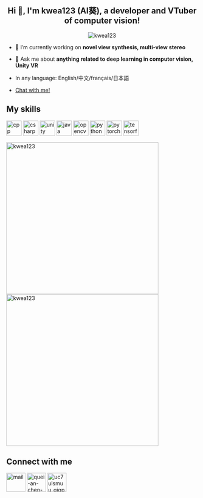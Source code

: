 <h2 align="center">Hi 👋, I'm kwea123 (AI葵), a developer and VTuber of computer vision!</h2>

<p align="center"> <img src="https://github.com/kwea123/CasMVSNet_pl/raw/master/assets/demo.gif" alt="kwea123" /> </p>

- 🔭 I’m currently working on **novel view synthesis, multi-view stereo**

- 💬 Ask me about **anything related to deep learning in computer vision, Unity VR**

- In any language: English/中文/français/日本語

- [Chat with me!](https://github.com/kwea123/kwea123/issues)

## My skills
<p align="left">
  <img src="https://img.icons8.com/color/48/000000/c-plus-plus-logo.png" alt="cpp" width="40" height="40"/>
  <img src="https://img.icons8.com/color/48/000000/c-sharp-logo.png" alt="csharp" width="40" height="40"/>
  <img src="https://img.icons8.com/ios-filled/50/000000/unity.png" alt="unity" width="40" height="40"/>
  <img src="https://img.icons8.com/dusk/64/000000/java-coffee-cup-logo.png" alt="java" width="40" height="40"/>
  <img src="https://www.vectorlogo.zone/logos/opencv/opencv-icon.svg" alt="opencv" width="40" height="40"/>
  <img src="https://img.icons8.com/dusk/64/000000/python.png" alt="python" width="40" height="40"/>
  <img src="https://www.vectorlogo.zone/logos/pytorch/pytorch-icon.svg" alt="pytorch" width="40" height="40"/>
  <img src="https://www.vectorlogo.zone/logos/tensorflow/tensorflow-icon.svg" alt="tensorflow" width="40" height="40"/>
</p>

<img align="left" width="400" src="https://github-readme-stats.vercel.app/api/top-langs/?username=kwea123&layout=compact&hide=html,asp,jupyter notebook" alt="kwea123" />
<img align="center" width="400" src="https://github-readme-stats.vercel.app/api?username=kwea123&show_icons=true" alt="kwea123" />

## Connect with me
<p align="left">
  <a href="mailto:kwea123@gmail.com" target="blank"><img align="center" src="https://img.icons8.com/clouds/100/000000/gmail.png" alt="mail" height="50" width="50" /></a>
  <a href="https://linkedin.com/in/quei-an-chen-612266143" target="blank"><img align="center" src="https://img.icons8.com/cute-clipart/64/000000/linkedin.png" alt="quei-an-chen-612266143" height="50" width="50" /></a>
  <a href="https://www.youtube.com/channel/UC7UlsMUu_gIgpqNGB4SqSwQ" target="blank"><img align="center" src="https://img.icons8.com/cute-clipart/64/000000/youtube.png" alt="uc7ulsmuu_gigpqngb4sqswq" height="50" width="50" /></a>
</p>
